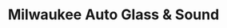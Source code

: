 ---
title: "Milwaukee Auto Glass & Sound"
url: /milwaukee/milwaukee-auto-glass-und-sound/
shop: Autowerkstatt
---